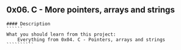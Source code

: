 ## 0x06. C - More pointers, arrays and strings
```````````
#### Description
``````
What you should learn from this project:
	Everything from 0x04. C - Pointers, arrays and strings
``````````
